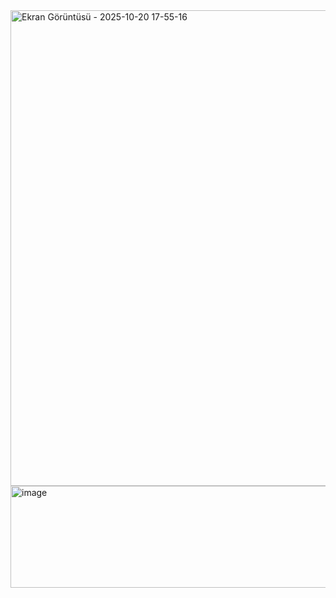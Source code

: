 <img width="1595" height="761" alt="Ekran Görüntüsü - 2025-10-20 17-55-16" src="https://github.com/user-attachments/assets/fb69f97b-0880-4b66-ab2f-5a48f5b0776f" />
<img width="554" height="163" alt="image" src="https://github.com/user-attachments/assets/782ea806-e328-48f2-bc12-02a6852c3121" />
